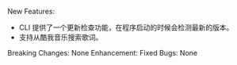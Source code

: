 New Features: 

- CLI 提供了一个更新检查功能，在程序启动的时候会检测最新的版本。
- 支持从酷我音乐搜索歌词。

Breaking Changes: None
Enhancement: 
Fixed Bugs: None